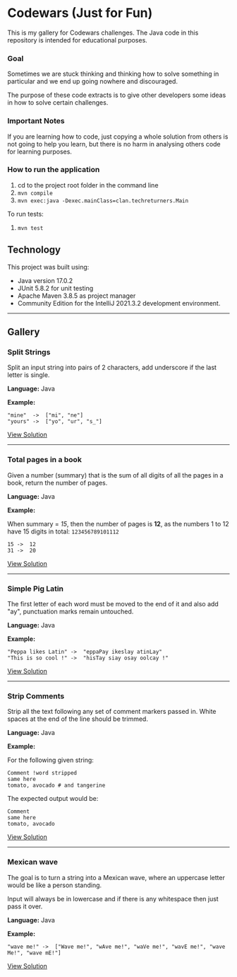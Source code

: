 # Codewars (Just for Fun)
This is my gallery for Codewars challenges. The Java code in this repository is intended for educational purposes.

### Goal
Sometimes we are stuck thinking and thinking how to solve something in particular and we end up going nowhere and discouraged.

The purpose of these code extracts is to give other developers some ideas in how to solve certain challenges.

### Important Notes
If you are learning how to code, just copying a whole solution from others is not going to help you learn, but there is no harm in analysing others code for learning purposes.

### How to run the application
1) cd to the project root folder in the command line
2) `mvn compile`
3) `mvn exec:java -Dexec.mainClass=clan.techreturners.Main`

To run tests:
1) `mvn test`

## Technology
This project was built using:
- Java version 17.0.2
- JUnit 5.8.2 for unit testing
- Apache Maven 3.8.5 as project manager
- Community Edition for the IntelliJ 2021.3.2 development environment.

---
## Gallery

### Split Strings

Split an input string into pairs of 2 characters, add underscore if the last letter is single.

**Language:** Java

**Example:**
```
"mine"  ->  ["mi", "ne"]
"yours" ->  ["yo", "ur", "s_"]
```

[View Solution](src/main/java/clan/techreturners/SplitStrings.java)

- - -
### Total pages in a book

Given a number (summary) that is the sum of all digits of all the pages in a book, return the number of pages.

**Language:** Java

**Example:**

When summary = *15*, then the number of pages is **12**, as the numbers 1 to 12 have 15 digits in total: ``123456789101112`` 

```
15 ->  12
31 ->  20
```

[View Solution](src/main/java/clan/techreturners/PagesInABook.java)

- - -
### Simple Pig Latin

The first letter of each word must be moved to the end of it and also add "ay", punctuation marks remain untouched.

**Language:** Java

**Example:**

```
"Peppa likes Latin" ->  "eppaPay ikeslay atinLay"
"This is so cool !" ->  "hisTay siay osay oolcay !"
```

[View Solution](src/main/java/clan/techreturners/SimplePigLatin.java)

- - -
### Strip Comments

Strip all the text following any set of comment markers passed in. White spaces at the end of the line should be trimmed.

**Language:** Java

**Example:**

For the following given string:
```
Comment !word stripped
same here
tomato, avocado # and tangerine
```

The expected output would be:
```
Comment
same here
tomato, avocado
```

[View Solution](src/main/java/clan/techreturners/StripComments.java)

- - -
### Mexican wave

The goal is to turn a string into a Mexican wave, where an uppercase letter would be like a person standing. 

Input will always be in lowercase and if there is any whitespace then just pass it over.  

**Language:** Java

**Example:**

```
"wave me!" ->  ["Wave me!", "wAve me!", "waVe me!", "wavE me!", "wave Me!", "wave mE!"]
```

[View Solution](src/main/java/clan/techreturners/MexicanWave.java)

